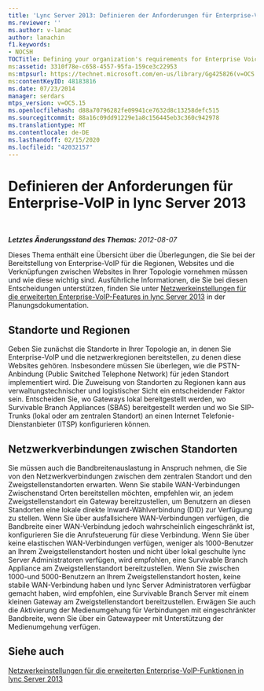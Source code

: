 ```yaml
---
title: 'Lync Server 2013: Definieren der Anforderungen für Enterprise-VoIP'
ms.reviewer: ''
ms.author: v-lanac
author: lanachin
f1.keywords:
- NOCSH
TOCTitle: Defining your organization's requirements for Enterprise Voice
ms:assetid: 3310f78e-c658-4557-95fa-159ce3c22953
ms:mtpsurl: https://technet.microsoft.com/en-us/library/Gg425826(v=OCS.15)
ms:contentKeyID: 48183816
ms.date: 07/23/2014
manager: serdars
mtps_version: v=OCS.15
ms.openlocfilehash: d88a70796282fe09941ce7632d8c13258defc515
ms.sourcegitcommit: 88a16c09dd91229e1a8c156445eb3c360c942978
ms.translationtype: MT
ms.contentlocale: de-DE
ms.lasthandoff: 02/15/2020
ms.locfileid: "42032157"
---
```

<div data-xmlns="http://www.w3.org/1999/xhtml">

<div class="topic" data-xmlns="http://www.w3.org/1999/xhtml" data-msxsl="urn:schemas-microsoft-com:xslt" data-cs="http://msdn.microsoft.com/">

<div data-asp="http://msdn2.microsoft.com/asp">

# <a name="defining-your-requirements-for-enterprise-voice-in-lync-server-2013"></a>Definieren der Anforderungen für Enterprise-VoIP in lync Server 2013

</div>

<div id="mainSection">

<div id="mainBody">

<span> </span>

_**Letztes Änderungsstand des Themas:** 2012-08-07_

Dieses Thema enthält eine Übersicht über die Überlegungen, die Sie bei der Bereitstellung von Enterprise-VoIP für die Regionen, Websites und die Verknüpfungen zwischen Websites in Ihrer Topologie vornehmen müssen und wie diese wichtig sind. Ausführliche Informationen, die Sie bei diesen Entscheidungen unterstützen, finden Sie unter [Netzwerkeinstellungen für die erweiterten Enterprise-VoIP-Features in lync Server 2013](lync-server-2013-network-settings-for-the-advanced-enterprise-voice-features.md) in der Planungsdokumentation.

<div>

## <a name="sites-and-regions"></a>Standorte und Regionen

Geben Sie zunächst die Standorte in Ihrer Topologie an, in denen Sie Enterprise-VoIP und die netzwerkregionen bereitstellen, zu denen diese Websites gehören. Insbesondere müssen Sie überlegen, wie die PSTN-Anbindung (Public Switched Telephone Network) für jeden Standort implementiert wird. Die Zuweisung von Standorten zu Regionen kann aus verwaltungstechnischer und logistischer Sicht ein entscheidender Faktor sein. Entscheiden Sie, wo Gateways lokal bereitgestellt werden, wo Survivable Branch Appliances (SBAS) bereitgestellt werden und wo Sie SIP-Trunks (lokal oder am zentralen Standort) an einen Internet Telefonie-Dienstanbieter (ITSP) konfigurieren können.

</div>

<div>

## <a name="network-links-between-sites"></a>Netzwerkverbindungen zwischen Standorten

Sie müssen auch die Bandbreitenauslastung in Anspruch nehmen, die Sie von den Netzwerkverbindungen zwischen dem zentralen Standort und den Zweigstellenstandorten erwarten. Wenn Sie stabile WAN-Verbindungen Zwischenstand Orten bereitstellen möchten, empfehlen wir, an jedem Zweigstellenstandort ein Gateway bereitzustellen, um Benutzern an diesen Standorten eine lokale direkte Inward-Wählverbindung (DID) zur Verfügung zu stellen. Wenn Sie über ausfallsichere WAN-Verbindungen verfügen, die Bandbreite einer WAN-Verbindung jedoch wahrscheinlich eingeschränkt ist, konfigurieren Sie die Anrufsteuerung für diese Verbindung. Wenn Sie über keine elastischen WAN-Verbindungen verfügen, weniger als 1000-Benutzer an Ihrem Zweigstellenstandort hosten und nicht über lokal geschulte lync Server Administratoren verfügen, wird empfohlen, eine Survivable Branch Appliance am Zweigstellenstandort bereitzustellen. Wenn Sie zwischen 1000-und 5000-Benutzern an Ihrem Zweigstellenstandort hosten, keine stabile WAN-Verbindung haben und lync Server Administratoren verfügbar gemacht haben, wird empfohlen, eine Survivable Branch Server mit einem kleinen Gateway am Zweigstellenstandort bereitzustellen. Erwägen Sie auch die Aktivierung der Medienumgehung für Verbindungen mit eingeschränkter Bandbreite, wenn Sie über ein Gatewaypeer mit Unterstützung der Medienumgehung verfügen.

</div>

<div>

## <a name="see-also"></a>Siehe auch


[Netzwerkeinstellungen für die erweiterten Enterprise-VoIP-Funktionen in lync Server 2013](lync-server-2013-network-settings-for-the-advanced-enterprise-voice-features.md)  
  

</div>

</div>

<span> </span>

</div>

</div>

</div>

